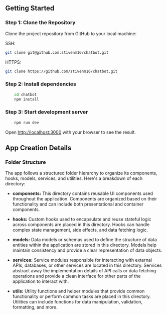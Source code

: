 ## Getting Started

### Step 1: Clone the Repository

Clone the project repository from GitHub to your local machine:

SSH:

```bash
git clone git@github.com:stivenm16/chatbot.git

```

HTTPS:

```bash
git clone https://github.com/stivenm16/chatbot.git

```

### Step 2: Install dependencies

```bash
    cd chatbot
    npm install

```

### Step 3: Start development server

```bash
    npm run dev

```

Open [http://localhost:3000](http://localhost:3000) with your browser to see the result.

## App Creation Details

### Folder Structure

The app follows a structured folder hierarchy to organize its components, hooks, models, services, and utilities. Here's a breakdown of each directory:

- **components:** This directory contains reusable UI components used throughout the application. Components are organized based on their functionality and can include both presentational and container components.

- **hooks:** Custom hooks used to encapsulate and reuse stateful logic across components are placed in this directory. Hooks can handle complex state management, side effects, and data fetching logic.

- **models:** Data models or schemas used to define the structure of data entities within the application are stored in this directory. Models help maintain consistency and provide a clear representation of data objects.

- **services:** Service modules responsible for interacting with external APIs, databases, or other services are located in this directory. Services abstract away the implementation details of API calls or data fetching operations and provide a clean interface for other parts of the application to interact with.

- **utils:** Utility functions and helper modules that provide common functionality or perform common tasks are placed in this directory. Utilities can include functions for data manipulation, validation, formatting, and more.
